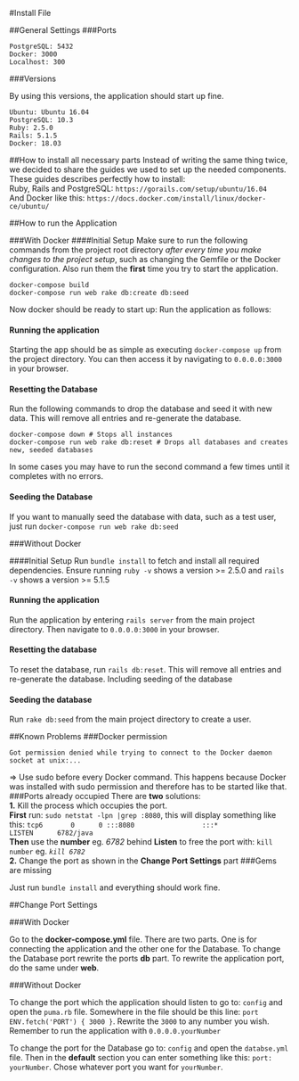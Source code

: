 #Install File

##General Settings
###Ports

```
PostgreSQL: 5432
Docker: 3000
Localhost: 300
```
###Versions

By using this versions, the application should start up fine.
```
Ubuntu: Ubuntu 16.04
PostgreSQL: 10.3
Ruby: 2.5.0
Rails: 5.1.5     
Docker: 18.03        
```

##How to install all necessary parts
Instead of writing the same thing twice, we decided to share the guides we used to set up the needed components.
These guides describes perfectly how to install: <br/> Ruby, Rails and PostgreSQL: `https://gorails.com/setup/ubuntu/16.04`
<br/>
And Docker like this: `https://docs.docker.com/install/linux/docker-ce/ubuntu/`

##How to run the Application

###With Docker
####Initial Setup
Make sure to run the following commands from the project root directory *after every time you make changes to the project setup*, such as changing the Gemfile or the Docker configuration.
Also run them the **first** time you try to start the application.
```
docker-compose build
docker-compose run web rake db:create db:seed
```
Now docker should be ready to start up:
Run the application as follows:
#### Running the application

Starting the app should be as simple as executing `docker-compose up` from the project directory.
You can then access it by navigating to `0.0.0.0:3000` in your browser.

#### Resetting the Database
Run the following commands to drop the database and seed it with new data. This will remove all entries and re-generate the database.

```
docker-compose down # Stops all instances
docker-compose run web rake db:reset # Drops all databases and creates new, seeded databases
```
In some cases you may have to run the second command a few times until it completes with no errors.

#### Seeding the Database
If you want to manually seed the database with data, such as a test user, just run
`docker-compose run web rake db:seed`

###Without Docker

####Initial Setup
Run `bundle install` to fetch and install all required dependencies. Ensure running `ruby -v` shows a version >= 2.5.0 and `rails -v` shows a version >= 5.1.5

#### Running the application
Run the application by entering `rails server` from the main project directory. Then navigate to `0.0.0.0:3000` in your browser.

#### Resetting the database
To reset the database, run `rails db:reset`. This will remove all entries and re-generate the database. Including seeding of the database

#### Seeding the database
Run `rake db:seed` from the main project directory to create a user.

##Known Problems
###Docker permission
```
Got permission denied while trying to connect to the Docker daemon socket at unix:...
```
=> Use sudo before every Docker command. This happens because Docker was installed with sudo permission and therefore has to be started like that.
###Ports already occupied
There are **two** solutions:<br/>
**1.** Kill the process which occupies the port. <br/>
    **First** run: `sudo netstat -lpn |grep :8080`, 
    this will display something like this: `tcp6       0      0 :::8080                 :::*                    LISTEN      6782/java` <br/>
    **Then** use the **number** eg. *6782* behind **Listen** to free the port with: `kill number` eg. *`kill 6782`*<br />
**2.** Change the port as shown in the **Change Port Settings** part
###Gems are missing

Just run `bundle install` and everything should work fine.

##Change Port Settings

###With Docker

Go to the **docker-compose.yml** file. There are two parts. One is for connecting the application and the other one for the Database. To change the Database port rewrite the ports **db** part. To rewrite the application port, do the same under **web**.

###Without Docker

To change the port which the application should listen to go to: `config` and open the `puma.rb` file. Somewhere in the file should be this line:  `port        ENV.fetch('PORT') { 3000 }`.
Rewrite the `3000` to any number you wish. Remember to run the application with `0.0.0.0.yourNumber`

To change the port for the Database go to: `config` and open the `databse.yml` file. Then in the **default** section you can enter something like this: 
`port: yourNumber`. Chose whatever port you want for `yourNumber`.
